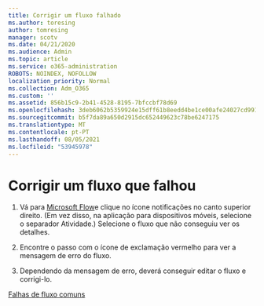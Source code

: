 ```yaml
---
title: Corrigir um fluxo falhado
ms.author: toresing
author: tomresing
manager: scotv
ms.date: 04/21/2020
ms.audience: Admin
ms.topic: article
ms.service: o365-administration
ROBOTS: NOINDEX, NOFOLLOW
localization_priority: Normal
ms.collection: Adm_O365
ms.custom: ''
ms.assetid: 856b15c9-2b41-4528-8195-7bfccbf78d69
ms.openlocfilehash: 3deb6062b5359924e15dff61b8eedd4be1ce00afe24027cd9917271bd5bbe48d
ms.sourcegitcommit: b5f7da89a650d2915dc652449623c78be6247175
ms.translationtype: MT
ms.contentlocale: pt-PT
ms.lasthandoff: 08/05/2021
ms.locfileid: "53945978"
---
```

# <a name="fix-a-flow-that-failed"></a>Corrigir um fluxo que falhou

1. Vá para [Microsoft Flow](https://flow.microsoft.com/)e clique no ícone notificações no canto superior direito. (Em vez disso, na aplicação para dispositivos móveis, selecione o separador Atividade.) Selecione o fluxo que não conseguiu ver os detalhes.
    
2. Encontre o passo com o ícone de exclamação vermelho para ver a mensagem de erro do fluxo.
    
3. Dependendo da mensagem de erro, deverá conseguir editar o fluxo e corrigi-lo. 
    
[Falhas de fluxo comuns](https://go.microsoft.com/fwlink/?linkid=872110)
  

